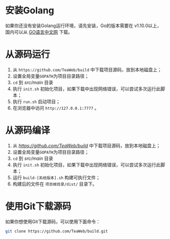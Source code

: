 # 安装Golang
如果你还没有安装Golang运行环境，请先安装，Go的版本需要在 v1.10.0以上，国内可以从 [GO语言中文网](https://studygolang.com/dl) 下载。

# 从源码运行
1. 从 `https://github.com/TeaWeb/build` 中下载项目源码，放到本地磁盘上；
2. 设置全局变量`GOPATH`为项目目录路径；
3. `cd` 到 *src/main* 目录
4. 执行 `init.sh` 初始化项目，如果下载中出现网络错误，可以尝试多次运行此脚本；
5. 执行 `run.sh` 启动项目；
6. 在浏览器中访问 `http://127.0.0.1:7777` 。

# 从源码编译
1. 从 *https://github.com/TeaWeb/build* 中下载项目源码，放到本地磁盘上；
2. 设置全局变量`GOPATH`为项目目录路径；
3. `cd` 到 *src/main* 目录
4. 执行 `init.sh` 初始化项目，如果下载中出现网络错误，可以尝试多次运行此脚本；
5. 运行 `build-[系统版本].sh` 构建可执行文件；
6. 构建后的文件在 `项目根目录/dist/` 目录下。

# 使用Git下载源码
如果你想使用Git下载源码，可以使用下面命令： 
~~~bash
git clone https://github.com/TeaWeb/build.git
~~~